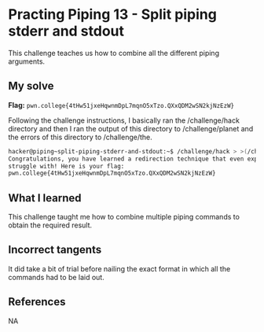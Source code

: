 # Practing Piping 13 - Split piping stderr and stdout
This challenge teaches us how to combine all the different piping arguments.

## My solve
**Flag:** `pwn.college{4tHw51jxeHqwnmDpL7mqnO5xTzo.QXxQDM2wSN2kjNzEzW}`

Following the challenge instructions, I basically ran the /challenge/hack directory and then I ran the output of this directory to /challenge/planet and the errors of this directory to /challenge/the.

```bash
hacker@piping~split-piping-stderr-and-stdout:~$ /challenge/hack > >(/challenge/planet) 2> >(/challenge/the)
Congratulations, you have learned a redirection technique that even experts 
struggle with! Here is your flag:
pwn.college{4tHw51jxeHqwnmDpL7mqnO5xTzo.QXxQDM2wSN2kjNzEzW}
```

## What I learned 
This challenge taught me how to combine multiple piping commands to obtain the required result.

## Incorrect tangents 
It did take a bit of trial before nailing the exact format in which all the commands had to be laid out.

## References
NA
